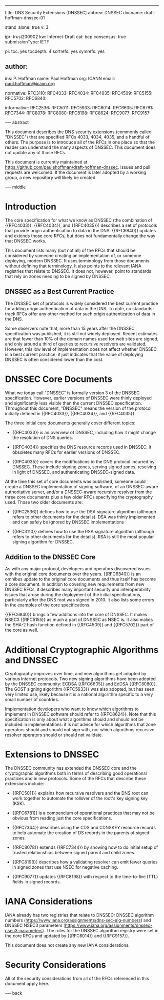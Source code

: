 ---
title: DNS Security Extensions (DNSSEC)
abbrev: DNSSEC
docname: draft-hoffman-dnssec-01

stand_alone: true
v: 3

ipr: trust200902
kw: Internet-Draft
cat: bcp
consensus: true
submissionType: IETF

pi:
  toc: yes
  tocdepth: 4
  sortrefs: yes
  symrefs: yes

author:
 -
   ins: P. Hoffman
   name: Paul Hoffman
   org: ICANN
   email: paul.hoffman@icann.org

normative:
  RFC3110:
  RFC4033:
  RFC4034:
  RFC4035:
  RFC4509:
  RFC5155:
  RFC5702:
  RFC6840:

informative:
  RFC2536:
  RFC5011:
  RFC5933:
  RFC6014:
  RFC6605:
  RFC6781:
  RFC7344:
  RFC8078:
  RFC8080:
  RFC8198:
  RFC8624:
  RFC9077:
  RFC9157:

--- abstract

This document describes the DNS security extensions (commonly called "DNSSEC") that are
specified RFCs 4033, 4034, 4035, and a handful of others. The purpose is to introduce
all of the RFCs in one place so that the reader can understand the many aspects of DNSSEC.
This document does not update any of those RFCs.

This document is currently maintained at https://github.com/paulehoffman/draft-hoffman-dnssec.
Issues and pull requests are welcomed.
If the document is later adopted by a working group, a new repository will likely
be created.

--- middle

# Introduction

The core specification for what we know as DNSSEC (the combination of {{RFC4033}},
{{RFC4034}}, and {{RFC4035}}) describes a set of protocols that provide origin
authentication to data in the DNS. {{RFC6840}} updates and extends those core RFCs,
but does not fundamentally change the way that DNSSEC works.

This document lists many (but not all) of the RFCs that should be considered by someone
creating an implementation of, or someone deploying, modern DNSSEC.
It uses terminology from those documents without defining that terminology.
It also points to the relevant IANA registries that relate to DNSSEC.
It does not, however, point to standards that rely on zones needing to be signed by DNSSEC.

## DNSSEC as a Best Current Practice

The DNSSEC set of protocols is widely considered the best current practice for adding
origin authentication of data in the DNS. To date, no standards-track RFCs offer any other
method for such origin authentication of data in the DNS.

Some observers note that, more than 15 years after the DNSSEC specification was published,
it is still not widely deployed. Recent estimates are that fewer than 10% of the domain names
used for web sites are signed, and only around a third of queries to recursive resolvers
are validated. However, this low level of implementation does not affect whether DNSSEC
is a best current practice; it just indicates that the value of deploying DNSSEC is often
considered lower than the cost.


# DNSSEC Core Documents

What we today call "DNSSEC" is formally version 3 of the DNSSEC specification.
However, earlier versions of DNSSEC were thinly deployed and significantly less
visible than the current DNSSEC specification. Throughout this document, "DNSSEC"
means the version of the protocol initially defined in {{RFC4033}}, {{RFC4034}}, and {{RFC4035}}.

The three initial core documents generally cover different topics:

- {{RFC4033}} is an overview of DNSSEC, including how it might change the resolution of DNS queries.

- {{RFC4034}} specifies the DNS resource records used in DNSSEC.
It obsoletes many RFCs for earlier versions of DNSSEC.

- {{RFC4035}} covers the modifications to the DNS protocol incurred by DNSSEC.
These include signing zones, serving signed zones, resolving in light of
DNSSEC, and authenticating DNSSEC-signed data.

At the time this set of core documents was published, someone could create a DNSSEC
implementation of signing software, of an DNSSEC-aware authoritative server, and/or
a DNSSEC-aware recursive resolver from the three core documents plus a few older
RFCs specifying the cryptography used. Those two older documents are:

- {{RFC2536}} defines how to use the DSA signature algorithm (although refers to other
documents for the details).
DSA was thinly implemented and can safely be ignored by DNSSEC implementations

- {{RFC3110}} defines how to use the RSA signature algorithm (although refers to other
documents for the details).
RSA is still the most popular signing algorithm for DNSSEC.

## Addition to the DNSSEC Core

As with any major protocol, developers and operators discovered issues with the original
core documents over the years.
{{RFC6840}} is an omnibus update to the original core documents and thus itself has
become a core document.
In addition to covering new requirements from new DNSSEC RFCs, it describes many important
security and interoperability issues that arose during the deployment of the initial
specifications, particularly after the DNS root was signed in 2010.
It also lists some errors in the examples of the core specifications.

{{RFC6840}} brings a few additions into the core of DNSSEC.
It makes NSEC3 {{RFC5155}} as much a part of DNSSEC as NSEC is.
It also makes the SHA-2 hash function defined in {{RFC4509}} and {{RFC5702}} part of the core as well.

# Additional Cryptographic Algorithms and DNSSEC

Cryptography improves over time, and new algorithms get adopted by various Internet protocols.
Two new  signing algorithms have been adopted by the DNSSEC community: ECDSA {{RFC6605}} and EdDSA {{RFC8080}}.
The GOST signing algorithm {{RFC5933}} was also adopted, but has seen very limited use, likely
because it is a national algorithm specific to a very small number of countries.
<!-- RFC 5933 is being updated (soon?) by draft-ietf-dnsop-rfc5933-bis -->

Implementation developers who want to know which algorithms to implement in DNSSEC software
should refer to {{RFC8624}}.
Note that this specification is only about what algorithms should and should not be included
in implementations: it is not advice for which algorithms that zone operators should and
should not sign with, nor which algorithms recursive resolver operators should or should not
validate.

# Extensions to DNSSEC

The DNSSEC community has extended the DNSSEC core and the cryptographic algorithms both
in terms of describing good operational practices and in new protocols. Some of the
RFCs that describe these extensions include:

- {{RFC5011}} explains how recursive resolvers and the DNS root can work together to automate 
the rollover of the root's key signing key (KSK).

- {{RFC6781}} is a compendium of operational practices that may not be obvious from reading
just the core specifications.

- {{RFC7344}} describes using the CDS and CDNSKEY resource records to help automate the creation
of DS records in the parents of signed zones.

- {{RFC8078}} extends {{RFC7344}} by showing how to do initial setup of trusted relationships
between signed parent and child zones.

- {{RFC8198}} describes how a validating resolver can emit fewer queries in signed zones that
use NSEC for negative caching.

- {{RFC9077}} updates {{RFC8198}} with respect to the time-to-live (TTL) fields in signed records.


# IANA Considerations

IANA already has two registries that relate to DNSSEC:
DNSSEC algorithm numbers (https://www.iana.org/assignments/dns-sec-alg-numbers) and
DNSSEC NSEC3 parameters (https://www.iana.org/assignments/dnssec-nsec3-parameters).
The rules for the DNSSEC algorithm registry were set in the core RFCs and
updated by {{RFC6014}} and {{RFC9157}}.

This document does not create any new IANA considerations.


# Security Considerations

All of the security considerations from all of the RFCs referenced in this document
apply here.

--- back

